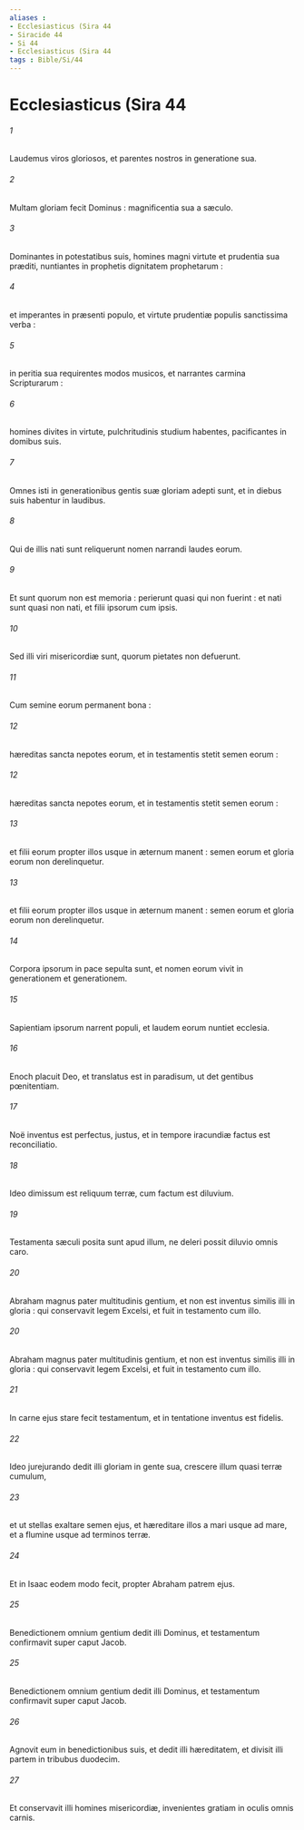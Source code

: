 ```yaml
---
aliases : 
- Ecclesiasticus (Sira 44
- Siracide 44
- Si 44
- Ecclesiasticus (Sira 44
tags : Bible/Si/44
---
```


# Ecclesiasticus (Sira 44

###### 1
Laudemus viros gloriosos, et parentes nostros in generatione sua.
###### 2
Multam gloriam fecit Dominus : magnificentia sua a sæculo.
###### 3
Dominantes in potestatibus suis, homines magni virtute et prudentia sua præditi, nuntiantes in prophetis dignitatem prophetarum :
###### 4
et imperantes in præsenti populo, et virtute prudentiæ populis sanctissima verba :
###### 5
in peritia sua requirentes modos musicos, et narrantes carmina Scripturarum :
###### 6
homines divites in virtute, pulchritudinis studium habentes, pacificantes in domibus suis.
###### 7
Omnes isti in generationibus gentis suæ gloriam adepti sunt, et in diebus suis habentur in laudibus.
###### 8
Qui de illis nati sunt reliquerunt nomen narrandi laudes eorum.
###### 9
Et sunt quorum non est memoria : perierunt quasi qui non fuerint : et nati sunt quasi non nati, et filii ipsorum cum ipsis.
###### 10
Sed illi viri misericordiæ sunt, quorum pietates non defuerunt.
###### 11
Cum semine eorum permanent bona :
###### 12
hæreditas sancta nepotes eorum, et in testamentis stetit semen eorum :
###### 12
hæreditas sancta nepotes eorum, et in testamentis stetit semen eorum :
###### 13
et filii eorum propter illos usque in æternum manent : semen eorum et gloria eorum non derelinquetur.
###### 13
et filii eorum propter illos usque in æternum manent : semen eorum et gloria eorum non derelinquetur.
###### 14
Corpora ipsorum in pace sepulta sunt, et nomen eorum vivit in generationem et generationem.
###### 15
Sapientiam ipsorum narrent populi, et laudem eorum nuntiet ecclesia.
###### 16
Enoch placuit Deo, et translatus est in paradisum, ut det gentibus pœnitentiam.
###### 17
Noë inventus est perfectus, justus, et in tempore iracundiæ factus est reconciliatio.
###### 18
Ideo dimissum est reliquum terræ, cum factum est diluvium.
###### 19
Testamenta sæculi posita sunt apud illum, ne deleri possit diluvio omnis caro.
###### 20
Abraham magnus pater multitudinis gentium, et non est inventus similis illi in gloria : qui conservavit legem Excelsi, et fuit in testamento cum illo.
###### 20
Abraham magnus pater multitudinis gentium, et non est inventus similis illi in gloria : qui conservavit legem Excelsi, et fuit in testamento cum illo.
###### 21
In carne ejus stare fecit testamentum, et in tentatione inventus est fidelis.
###### 22
Ideo jurejurando dedit illi gloriam in gente sua, crescere illum quasi terræ cumulum,
###### 23
et ut stellas exaltare semen ejus, et hæreditare illos a mari usque ad mare, et a flumine usque ad terminos terræ.
###### 24
Et in Isaac eodem modo fecit, propter Abraham patrem ejus.
###### 25
Benedictionem omnium gentium dedit illi Dominus, et testamentum confirmavit super caput Jacob.
###### 25
Benedictionem omnium gentium dedit illi Dominus, et testamentum confirmavit super caput Jacob.
###### 26
Agnovit eum in benedictionibus suis, et dedit illi hæreditatem, et divisit illi partem in tribubus duodecim.
###### 27
Et conservavit illi homines misericordiæ, invenientes gratiam in oculis omnis carnis.
